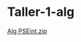 # Taller-1-alg
[Alg PSEint.zip](https://github.com/julianafallacastro/Taller-2-alg/files/8467627/Alg.PSEint.zip)
